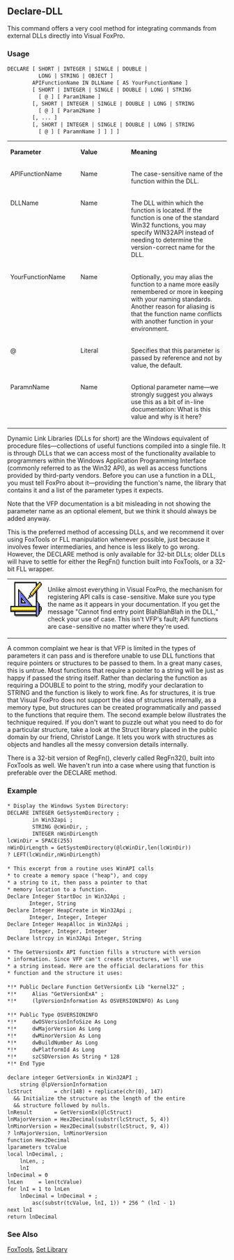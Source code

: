 ## Declare-DLL

This command offers a very cool method for integrating commands from external DLLs directly into Visual FoxPro.

### Usage

```foxpro
DECLARE [ SHORT | INTEGER | SINGLE | DOUBLE |
          LONG | STRING | OBJECT ]
        APIFunctionName IN DLLName [ AS YourFunctionName ]
        [ SHORT | INTEGER | SINGLE | DOUBLE | LONG | STRING
          [ @ ] [ Param1Name ]
        [, SHORT | INTEGER | SINGLE | DOUBLE | LONG | STRING
          [ @ ] [ Param2Name ]
        [, ... ]
        [, SHORT | INTEGER | SINGLE | DOUBLE | LONG | STRING
          [ @ ] [ ParamnName ] ] ] ]
```
<table>
<tr>
  <td width="32%" valign="top">
  <p><b>Parameter</b></p>
  </td>
  <td width="23%" valign="top">
  <p><b>Value</b></p>
  </td>
  <td width="45%" valign="top">
  <p><b>Meaning</b></p>
  </td>
 </tr>
<tr>
  <td width="32%" valign="top">
  <p>APIFunctionName</p>
  </td>
  <td width="23%" valign="top">
  <p>Name</p>
  </td>
  <td width="45%" valign="top">
  <p>The case-sensitive name of the function within the DLL.</p>
  </td>
 </tr>
<tr>
  <td width="32%" valign="top">
  <p>DLLName</p>
  </td>
  <td width="23%" valign="top">
  <p>Name</p>
  </td>
  <td width="45%" valign="top">
  <p>The DLL within which the function is located. If the function is one of the standard Win32 functions, you may specify WIN32API instead of needing to determine the version-correct name for the DLL.</p>
  </td>
 </tr>
<tr>
  <td width="32%" valign="top">
  <p>YourFunctionName</p>
  </td>
  <td width="23%" valign="top">
  <p>Name</p>
  </td>
  <td width="45%" valign="top">
  <p>Optionally, you may alias the function to a name more easily remembered or more in keeping with your naming standards. Another reason for aliasing is that the function name conflicts with another function in your environment.</p>
  </td>
 </tr>
<tr>
  <td width="32%" valign="top">
  <p>@</p>
  </td>
  <td width="23%" valign="top">
  <p>Literal</p>
  </td>
  <td width="45%" valign="top">
  <p>Specifies that this parameter is passed by reference and not by value, the default.</p>
  </td>
 </tr>
<tr>
  <td width="32%" valign="top">
  <p>Param<i>n</i>Name</p>
  </td>
  <td width="23%" valign="top">
  <p>Name</p>
  </td>
  <td width="45%" valign="top">
  <p>Optional parameter name&mdash;we strongly suggest you always use this as a bit of in-line documentation: What is this value and why is it here?</p>
  </td>
 </tr>
</table>

Dynamic Link Libraries (DLLs for short) are the Windows equivalent of procedure files&mdash;collections of useful functions compiled into a single file. It is through DLLs that we can access most of the functionality available to programmers within the Windows Application Programming Interface (commonly referred to as the Win32 API), as well as access functions provided by third-party vendors. Before you can use a function in a DLL, you must tell FoxPro about it&mdash;providing the function's name, the library that contains it and a list of the parameter types it expects.

Note that the VFP documentation is a bit misleading in not showing the parameter name as an optional element, but we think it should always be added anyway.

This is the preferred method of accessing DLLs, and we recommend it over using FoxTools or FLL manipulation whenever possible, just because it involves fewer intermediaries, and hence is less likely to go wrong. However, the DECLARE method is only available for 32-bit DLLs; older DLLs will have to settle for either the RegFn() function built into FoxTools, or a 32-bit FLL wrapper.

<table>
<tr>
  <td width="17%" valign="top">
<img width="87" height="88" src="design.gif">
  </td>
  <td width="83%">
  <p>Unlike almost everything in Visual FoxPro, the mechanism for registering API calls is case-sensitive. Make sure you type the name as it appears in your documentation. If you get the message &quot;Cannot find entry point BlahBlahBlah in the DLL,&quot; check your use of case. This isn't VFP's fault; API functions are case-sensitive no matter where they're used.</p>
  </td>
 </tr>
</table>

A common complaint we hear is that VFP is limited in the types of parameters it can pass and is therefore unable to use DLL functions that require pointers or structures to be passed to them. In a great many cases, this is untrue. Most functions that require a pointer to a string will be just as happy if passed the string itself. Rather than declaring the function as requiring a DOUBLE to point to the string, modify your declaration to STRING and the function is likely to work fine. As for structures, it is true that Visual FoxPro does not support the idea of structures internally, as a memory type, but structures can be created programmatically and passed to the functions that require them. The second example below illustrates the technique required. If you don't want to puzzle out what you need to do for a particular structure, take a look at the Struct library placed in the public domain by our friend, Christof Lange. It lets you work with structures as objects and handles all the messy conversion details internally.

There is a 32-bit version of RegFn(), cleverly called RegFn32(), built into FoxTools as well. We haven't run into a case where using that function is preferable over the DECLARE method.

### Example

```foxpro
* Display the Windows System Directory:
DECLARE INTEGER GetSystemDirectory ;
        in Win32api ;
        STRING @cWinDir, ;
        INTEGER nWinDirLength
lcWinDir = SPACE(255)
nWinDirLength = GetSystemDirectory(@lcWinDir,len(lcWinDir))
? LEFT(lcWindir,nWinDirLength)

* This excerpt from a routine uses WinAPI calls
* to create a memory space ("heap"), and copy
* a string to it, then pass a pointer to that
* memory location to a function.
Declare Integer StartDoc in Win32Api ;
       Integer, String
Declare Integer HeapCreate in Win32Api ;
       Integer, Integer, Integer
Declare Integer HeapAlloc in Win32Api ;
       Integer, Integer, Integer
Declare lstrcpy in Win32Api Integer, String

* The GetVersionEx API function fills a structure with version
* information. Since VFP can't create structures, we'll use
* a string instead. Here are the official declarations for this
* function and the structure it uses:

*!* Public Declare Function GetVersionEx Lib "kernel32" ;
*!*     Alias "GetVersionExA" ;
*!*     (lpVersionInformation As OSVERSIONINFO) As Long

*!* Public Type OSVERSIONINFO
*!*     dwOSVersionInfoSize As Long
*!*     dwMajorVersion As Long
*!*     dwMinorVersion As Long
*!*     dwBuildNumber As Long
*!*     dwPlatformId As Long
*!*     szCSDVersion As String * 128
*!* End Type

declare integer GetVersionEx in Win32API ;
    string @lpVersionInformation
lcStruct       = chr(148) + replicate(chr(0), 147)
  && Initialize the structure as the length of the entire
  && structure followed by nulls.
lnResult       = GetVersionEx(@lcStruct)
lnMajorVersion = Hex2Decimal(substr(lcStruct, 5, 4))
lnMinorVersion = Hex2Decimal(substr(lcStruct, 9, 4))
? lnMajorVersion, lnMinorVersion
function Hex2Decimal
lparameters tcValue
local lnDecimal, ;
    lnLen, ;
    lnI
lnDecimal = 0
lnLen     = len(tcValue)
for lnI = 1 to lnLen
    lnDecimal = lnDecimal + ;
        asc(substr(tcValue, lnI, 1)) * 256 ^ (lnI - 1)
next lnI
return lnDecimal
```
### See Also

[FoxTools](s4g450.md), [Set Library](s4g232.md)